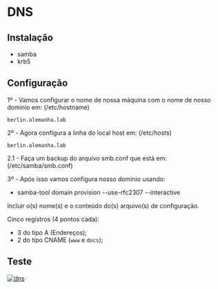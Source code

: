 # DNS

## Instalação

-   samba
-   krb5

## Configuração
    
1º - Vamos configurar o nome de nossa máquina com o nome de nosso dominio em: (/etc/hostname)

    berlin.alemanha.lab

2º - Agora configura a linha do local host em: (/etc/hosts)

    berlin.alemanha.lab

2.1 - Faça um backup do arquivo smb.conf que está em: (/etc/samba/smb.conf)

3º - Após isso vamos configura nosso domínio usando:

-   samba-tool domain provision --use-rfc2307 --interactive


Incluir o(s) nome(s) e o conteúdo do(s) arquivo(s) de configuração.

Cinco registros (4 pontos cada):

- 3 do tipo A (Endereços);
- 2 do tipo CNAME (`www` e `docs`);

## Teste

[![dns](https://i.im.ge/2023/12/22/xuDmFM.dns.jpg)](https://im.ge/i/xuDmFM)
